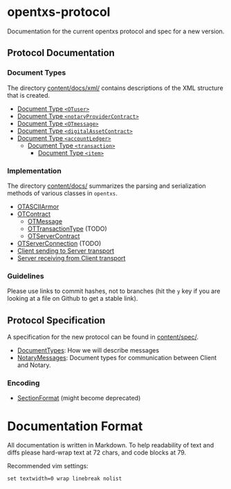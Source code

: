 # opentxs-protocol

Documentation for the current opentxs protocol and spec for a new version.

## Protocol Documentation


### Document Types

The directory [content/docs/xml/](content/docs/xml/) contains descriptions of
the XML structure that is created.

* [Document Type `<OTuser>`](content/docs/xml/notaryProviderContract.md)
* [Document Type `<notaryProviderContract>`](content/docs/xml/notaryProviderContract.md)
* [Document Type `<OTmessage>`](content/docs/xml/OTmessage.md)
* [Document Type `<digitalAssetContract>`](content/docs/xml/digitalAssetContract.md)
* [Document Type `<accountLedger>`](content/docs/xml/accountLedger.md)
  * [Document Type `<transaction>`](content/docs/xml/transaction.md)
    * [Document Type `<item>`](content/docs/xml/item.md)


### Implementation

The directory [content/docs/](content/docs/)
summarizes the parsing and serialization methods of various classes in
`opentxs`.

* [OTASCIIArmor](content/docs/OTASCIIArmor.md)
* [OTContract](content/docs/OTContract.md)
  * [OTMessage](content/docs/OTMessage.md)
  * [OTTransactionType](content/docs/OTTransactionType.md) (TODO)
  * [OTServerContract](content/docs/OTServerContract.md)
* [OTServerConnection](content/docs/OTServerConnection.md) (TODO)
* [Client sending to Server transport](content/docs/transport_client_sending.md)
* [Server receiving from Client transport](content/docs/transport_server_receiving.md)

### Guidelines

Please use links to commit hashes, not to branches (hit the `y` key if you are
looking at a file on Github to get a stable link).


## Protocol Specification

A specification for the new protocol can be found in [content/spec/](content/spec/).


* [DocumentTypes](content/spec/DocumentTypes.md): How we will describe messages
* [NotaryMessages](content/spec/NotaryMessages.md):
  Document types for communication between Client and Notary.

### Encoding

* [SectionFormat](content/spec/SectionFormat.md) (might become deprecated)


# Documentation Format

All documentation is written in Markdown. To help readability of text and diffs
please hard-wrap text at 72 chars, and code blocks at 79.

Recommended vim settings:
```
set textwidth=0 wrap linebreak nolist
```
